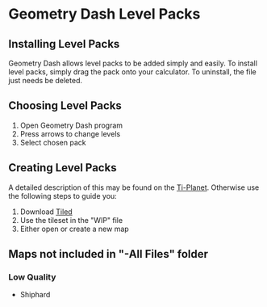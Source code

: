 # Geometry Dash Level Packs

## Installing Level Packs
Geometry Dash allows level packs to be added simply and easily. To install level packs, simply drag the pack onto your calculator. To uninstall, the file just needs be deleted.

## Choosing Level Packs
1. Open Geometry Dash program
2. Press arrows to change levels
3. Select chosen pack

## Creating Level Packs
A detailed description of this may be found on the [Ti-Planet](https://tiplanet.org/forum/viewtopic.php?f=12&t=19211). Otherwise use the following steps to guide you:
1. Download [Tiled](https://www.mapeditor.org/index.html)
2. Use the tileset in the "WIP" file
3. Either open or create a new map

## Maps not included in "-All Files" folder

### Low Quality
* Shiphard